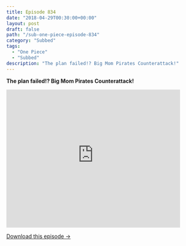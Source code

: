```yaml
---
title: Episode 834
date: "2018-04-29T00:30:00+00:00"
layout: post
draft: false
path: "/sub-one-piece-episode-834"
category: "Subbed"
tags:
  - "One Piece"
  - "Subbed"
description: "The plan failed!? Big Mom Pirates Counterattack!"
---
```


**The plan failed!? Big Mom Pirates Counterattack!**

<iframe width="640" height="360" src="https://www.rapidvideo.com/e/G6FRPH7G9O" frameborder="0" marginwidth=0 marginheight=0 scrolling=no allowfullscreen style="max-width:90%;"></iframe>

<a href="http://ouo.io/qs/eCodkFEQ?s=https://www.rapidvideo.com/d/G6FRPH7G9O" class="styled_a">Download this episode →</a>


